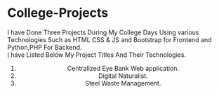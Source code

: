 # College-Projects
I have Done Three Projects During My College Days Using various Technologies Such as HTML CSS & JS and Bootstrap for Frontend and Python,PHP For Backend.<br>
I have Listed Below My Project Titles And Their Technologies.
                  <center>
                  <ol>
                  <li> Centralized Eye Bank Web application.</li>
                  <li> Digital Naturalist.</li>
                  <li> Steel Waste Management.</li>
                  </ol>
                  </center>

